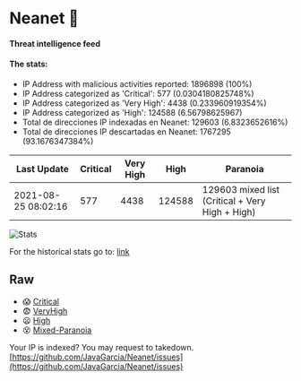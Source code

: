# Neanet :hocho:
#### Threat intelligence feed
#### The stats:

- IP Address with malicious activities reported: 1896898 (100%)
- IP Address categorized as 'Critical':  577 (0.0304180825748%)
- IP Address categorized as 'Very High':  4438 (0.233960919354%)
- IP Address categorized as 'High':  124588 (6.56798625967)
- Total de direcciones IP indexadas en Neanet:  129603 (6.8323652616%)
- Total de direcciones IP descartadas en Neanet:  1767295 (93.1676347384%)

| Last Update | Critical | Very High | High | Paranoia |
| --- | --- | --- | --- | --- |
| 2021-08-25 08:02:16 | 577 | 4438 | 124588 | 129603 mixed list (Critical + Very High + High)|

![Stats](https://docs.google.com/spreadsheets/d/e/2PACX-1vSnaNMIXVabIpDJjufMlzH7poXnshF3mgd8Is1g9ytUEzVsP5my4Trn8f-xkoLLQ38xpL3HtmUexLo6/pubchart?oid=501124687&format=image)

For the historical stats go to: [link](/stats.csv)
## Raw
- :scream: [Critical](https://raw.githubusercontent.com/JavaGarcia/Neanet/master/blacklists/neanet_critical.txt)
- :fearful: [VeryHigh](https://raw.githubusercontent.com/JavaGarcia/Neanet/master/blacklists/neanet_veryHigh.txtt)
- :frowning: [High](https://raw.githubusercontent.com/JavaGarcia/Neanet/master/blacklists/neanet_high.txt)
- :dizzy_face: [Mixed-Paranoia](https://raw.githubusercontent.com/JavaGarcia/Neanet/master/blacklists/neanet_all.txt)


Your IP is indexed? You may request to takedown. [https://github.com/JavaGarcia/Neanet/issues](https://github.com/JavaGarcia/Neanet/issues)












































































































































































































































































































































































































































































































































































































































































































































































































































































































































































































































































































































































































































































































































































































































































































































































































































































































































































































































































































































































































































































































































































































































































































































































































































































































































































































































































































































































































































































































































































































































































































































































































































































































































































































































































































































































































































































































































































































































































































































































































































































































































































































































































































































































































































































































































































































































































































































































































































































































































































































































































































































































































































































































































































































































































































































































































































































































































































































































































































































































































































































































































































































































































































































































































































































































































































































































































































































































































































































































































































































































































































































































































































































































































































































































































































































































































































































































































































































































































































































































































































































































































































































































































































































































































































































































